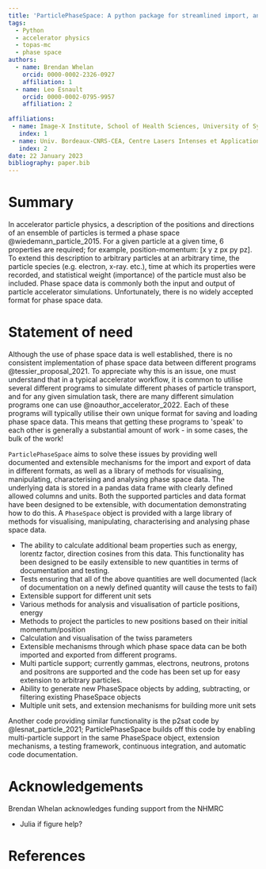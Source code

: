 ```yaml
---
title: 'ParticlePhaseSpace: A python package for streamlined import, analysis, and export of particle phase space data'
tags:
  - Python
  - accelerator physics
  - topas-mc
  - phase space
authors:
  - name: Brendan Whelan
    orcid: 0000-0002-2326-0927
    affiliation: 1
  - name: Leo Esnault
    orcid: 0000-0002-0795-9957
    affiliation: 2
  
affiliations:
 - name: Image-X Institute, School of Health Sciences, University of Sydney
   index: 1
 - name: Univ. Bordeaux-CNRS-CEA, Centre Lasers Intenses et Applications, UMR 5107, 33405 Talence, France 
   index: 2
date: 22 January 2023
bibliography: paper.bib
---
```


# Summary

In accelerator particle physics, a description of the positions and directions of an ensemble of particles is termed a phase space @wiedemann_particle_2015. For a given particle at a given time, 6 properties are required; for example, position-momentum: [x y z px py pz].  To extend this description to arbitrary particles at an arbitrary time, the particle species (e.g. electron, x-ray. etc.), time at which its properties were recorded, and statistical weight (importance) of the particle must also be included. Phase space data is commonly both the input and output of particle accelerator simulations. Unfortunately, there is no widely accepted format for phase space data. 

# Statement of need

Although the use of phase space data is well established, there is no consistent implementation of phase space data between different programs @tessier_proposal_2021. To appreciate why this is an issue, one must understand that in a typical accelerator workflow, it is common to utilise several different programs to simulate different phases of particle transport, and for any given simulation task, there are many different simulation programs one can use @noauthor_accelerator_2022.  Each of these programs will typically utilise their own unique format for saving and loading phase space data. This means that getting these programs to 'speak' to each other is generally a substantial amount of work - in some cases, the bulk of the work! 

`ParticlePhaseSpace` aims to solve these issues by providing well documented and extensible mechanisms for the import and export of data in different formats, as well as a library of methods for visualising, manipulating, characterising and analysing phase space data. The underlying data is stored in a pandas data frame with clearly defined allowed columns and units. Both the supported particles and data format have been designed to be extensible, with documentation demonstrating how to do this. A `PhaseSpace` object is provided with a large library of methods for visualising, manipulating, characterising and analysing phase space data. 


- The ability to calculate additional beam properties such as energy, lorentz factor, direction cosines from this data. This functionality has been designed to be easily extensible to new quantities in terms of documentation and testing.
- Tests ensuring that all of the above quantities are well documented (lack of documentation on a newly defined quantity will cause the tests to fail)
- Extensible support for different unit sets
- Various methods for analysis and visualisation of particle positions, energy
- Methods to project the particles to new positions based on their initial momentum/position
- Calculation and visualisation of the twiss parameters
- Extensible mechanisms through which phase space data can be both imported and exported from different programs. 
- Multi particle support; currently gammas, electrons, neutrons, protons and positrons are supported and the code has been set up for easy extension to arbitrary particles. 
- Ability to generate new PhaseSpace objects by adding, subtracting, or filtering existing PhaseSpace objects
- Multiple unit sets, and extension mechanisms for building more unit sets

Another code providing similar functionality is the p2sat code by @lesnat_particle_2021; ParticlePhaseSpace builds off this code by enabling multi-particle support in the same PhaseSpace object, extension mechanisms, a testing framework, continuous integration, and automatic code documentation.

# Acknowledgements

Brendan Whelan acknowledges funding support from the NHMRC

- Julia if figure help?

# References
